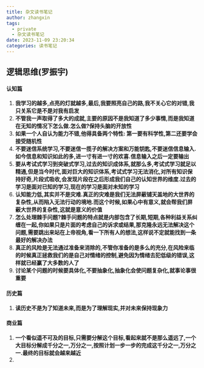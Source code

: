 ```yaml
---
title: 杂文读书笔记
author: zhangxin
tags:
  - private
  - 杂文读书笔记
date: 2023-11-09 23:20:34
categories: 读书笔记
---
```


## 逻辑思维(罗振宇)

#### 	认知篇

1. **我学习的越多,点亮的灯就越多,最后,我要照亮自己的路,我不关心它的对错,我只关系它是不是对我有启发**
2. **不管我一声取得了多大的成就,主要的原因不是我知道了多少事情,而是我知道在无知的情况下怎么做.怎么做?保持头脑的开放性**
3. **如果一个人自认为能力不错,他得具备两个特性: 第一要有科学性,第二还要学会接受随机性**
4. **不要迷信系统学习,不要迷信一揽子的解决方案和万能钥匙,不要迷信信息输入.如今信息和知识如此的多,进一寸有进一寸的欢喜.信息输入之后一定要输出**
5. **要从考试式学习到突破式学习,过去的知识成体系,就那么多,考试式学习就足以精通,但是当今时代,面对巨大的知识体系,考试式学习无法消化,对所有知识保持好奇,片段式吸收,会发现片段在之后形成我们自己的认知世界的维度.过去的学习是面对已知的学习,现在的学习是面对未知的学习**
6. **认知能力低,其实并不是灾难.真正的灾难是我们无法屏蔽铺天盖地的大世界的复杂性,从而陷入无法行动的境地.而这个时候,如果心中有意义,就会帮我们屏蔽大世界的复杂性,这就是意义的价值**
7. **怎么处理棘手问题?棘手问题的特点就是内部包含了长期,短期,各种利益关系纠缠在一起,你如果只是片面的考虑自己的诉求或结果,那克隆永远无法解决这个问题,需要跳出来站在上帝视角,看一下所有人的想法,这样说不定就能找到一条最好的解决办法**
8. **真正的风险是无法通过准备来消除的,不管你准备的是多么的充分,在风险来临的时候真正拯救我们的是自己对情绪的控制,避免因为情绪去犯低级的错误,这样就已经赢了大多数的人了**
9. **讨论某个问题的时候要具体化,不要抽象化,抽象化会使问题复杂化,就事论事很重要**



#### 历史篇

1. **读历史不是为了知道未来,而是为了理解现实,并对未来保持现象力**



#### 商业篇

1. **一个看似遥不可及的目标,只需要分解这个目标,看起来就不是那么遥远了,一个大目标分解成千分之一,万分之一,按照计划一步一步的完成这千分之一,万分之一.最终的目标就会越来越近**
2. 
